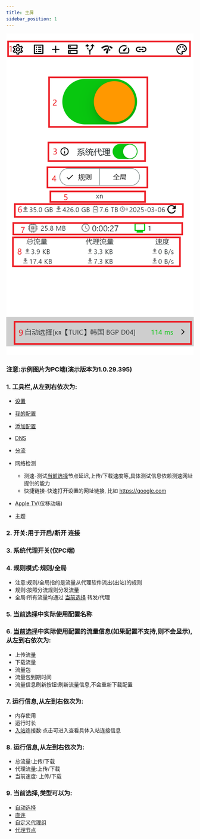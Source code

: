 ```yaml
---
title: 主屏
sidebar_position: 1
---
```




![](./img/home.png#center)


### 注意:示例图片为PC端(演示版本为1.0.29.395)

### 1. 工具栏,从左到右依次为:
- [设置](../app-manual/settings.md)

- [我的配置](../app-manual/my-profiles.md)

- [添加配置](../app-manual/add-profiles.md)

- [DNS](../app-manual/dns.md)

- [分流](../app-manual/diversion.md)
- 网络检测
  - 测速-测试[当前选择](../app-manual/glossary.md)节点延迟,上传/下载速度等,具体测试信息依赖测速网址提供的能力
  - 快捷链接-快速打开设置的网址链接, 比如 https://google.com
- [Apple TV](../app-manual/appletv-home.md)(仅移动端)
- 主题

### 2. 开关:用于开启/断开 连接

### 3. 系统代理开关(仅PC端)

### 4. 规则模式:规则/全局
- 注意:规则/全局指的是流量从代理软件流出(出站)的规则
- 规则:按照分流规则分发流量
- 全局:所有流量均通过 [当前选择](../app-manual/glossary.md) 转发/代理

### 5. [当前选择](../app-manual/glossary.md)中实际使用配置名称

### 6. [当前选择](../app-manual/glossary.md)中实际使用配置的流量信息(如果配置不支持,则不会显示),从左到右依次为:
- 上传流量
- 下载流量
- 流量包
- 流量包到期时间
- 流量信息刷新按钮:刷新流量信息,不会重新下载配置
  
### 7. 运行信息,从左到右依次为:
- 内存使用
- 运行时长
- [入站](../app-manual/glossary.md)连接数:点击可进入查看具体入站连接信息

### 8. 运行信息,从左到右依次为:
- 总流量:上传/下载
- 代理流量:上传/下载
- 当前速度: 上传/下载

### 9. 当前选择,类型可以为:
- [自动选择](../app-manual/glossary.md)
- [直连](../app-manual/glossary.md)
- [自定义代理组](../app-manual/glossary.md)
- [代理节点](../app-manual/glossary.md)